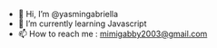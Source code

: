 - 👋 Hi, I’m @yasmingabriella
- 🌱 I’m currently learning  Javascript
- 📫 How to reach me : mimigabby2003@gmail.com

<!---
yasmingabriella/yasmingabriella is a ✨ special ✨ repository because its `README.md` (this file) appears on your GitHub profile.
You can click the Preview link to take a look at your changes.
--->

